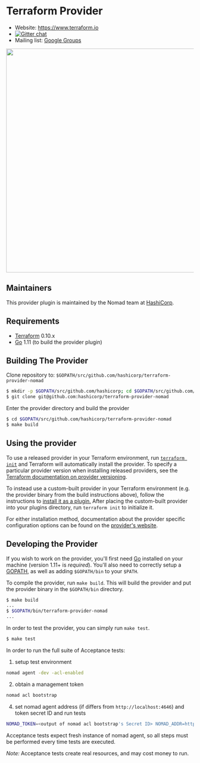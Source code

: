 Terraform Provider
==================

- Website: https://www.terraform.io
- [![Gitter chat](https://badges.gitter.im/hashicorp-terraform/Lobby.png)](https://gitter.im/hashicorp-terraform/Lobby)
- Mailing list: [Google Groups](http://groups.google.com/group/terraform-tool)

<img src="https://cdn.rawgit.com/hashicorp/terraform-website/main/content/source/assets/images/logo-hashicorp.svg" width="600px">

Maintainers
-----------

This provider plugin is maintained by the Nomad team at [HashiCorp](https://www.hashicorp.com/).

Requirements
------------

-	[Terraform](https://www.terraform.io/downloads.html) 0.10.x
-	[Go](https://golang.org/doc/install) 1.11 (to build the provider plugin)

Building The Provider
---------------------

Clone repository to: `$GOPATH/src/github.com/hashicorp/terraform-provider-nomad`

```sh
$ mkdir -p $GOPATH/src/github.com/hashicorp; cd $GOPATH/src/github.com/hashicorp
$ git clone git@github.com:hashicorp/terraform-provider-nomad
```

Enter the provider directory and build the provider

```sh
$ cd $GOPATH/src/github.com/hashicorp/terraform-provider-nomad
$ make build
```

Using the provider
----------------------

To use a released provider in your Terraform environment, run [`terraform init`](https://www.terraform.io/docs/commands/init.html) and Terraform will automatically install the provider. To specify a particular provider version when installing released providers, see the [Terraform documentation on provider versioning](https://www.terraform.io/docs/configuration/providers.html#version-provider-versions).

To instead use a custom-built provider in your Terraform environment (e.g. the provider binary from the build instructions above), follow the instructions to [install it as a plugin.](https://www.terraform.io/docs/plugins/basics.html#installing-plugins) After placing the custom-built provider into your plugins directory,  run `terraform init` to initialize it.

For either installation method, documentation about the provider specific configuration options can be found on the [provider's website](https://www.terraform.io/docs/providers/nomad/).

Developing the Provider
---------------------------

If you wish to work on the provider, you'll first need [Go](http://www.golang.org) installed on your machine (version 1.11+ is *required*). You'll also need to correctly setup a [GOPATH](http://golang.org/doc/code.html#GOPATH), as well as adding `$GOPATH/bin` to your `$PATH`.

To compile the provider, run `make build`. This will build the provider and put the provider binary in the `$GOPATH/bin` directory.

```sh
$ make build
...
$ $GOPATH/bin/terraform-provider-nomad
...
```

In order to test the provider, you can simply run `make test`.

```sh
$ make test
```

In order to run the full suite of Acceptance tests:

1. setup test environment
  ```sh
  nomad agent -dev -acl-enabled
  ```

2. obtain a management token
  ```sh
  nomad acl bootstrap
  ```

4. set nomad agent address (if differs from `http://localhost:4646`) and token secret ID and run tests
  ```sh
  NOMAD_TOKEN=<output of nomad acl bootstrap's Secret ID> NOMAD_ADDR=http://<host>:<port> make testacc
  ```

Acceptance tests expect fresh instance of nomad agent, so all steps must be performed every time tests are executed.

*Note:* Acceptance tests create real resources, and may cost money to run.
